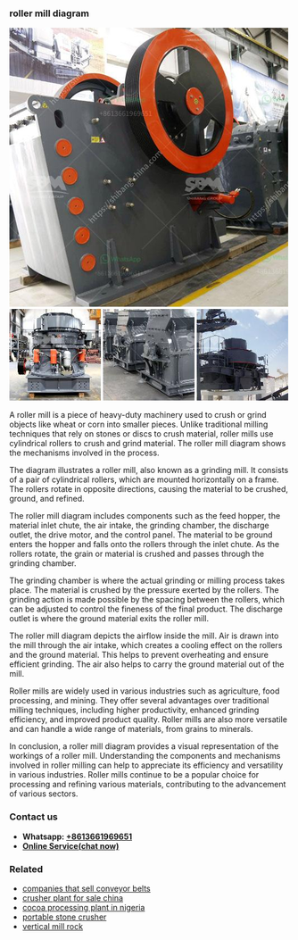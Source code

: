 <h3>roller mill diagram</h3><img src='1708408536.jpg' alt=''><p>A roller mill is a piece of heavy-duty machinery used to crush or grind objects like wheat or corn into smaller pieces. Unlike traditional milling techniques that rely on stones or discs to crush material, roller mills use cylindrical rollers to crush and grind material. The roller mill diagram shows the mechanisms involved in the process.</p><p>The diagram illustrates a roller mill, also known as a grinding mill. It consists of a pair of cylindrical rollers, which are mounted horizontally on a frame. The rollers rotate in opposite directions, causing the material to be crushed, ground, and refined.</p><p>The roller mill diagram includes components such as the feed hopper, the material inlet chute, the air intake, the grinding chamber, the discharge outlet, the drive motor, and the control panel. The material to be ground enters the hopper and falls onto the rollers through the inlet chute. As the rollers rotate, the grain or material is crushed and passes through the grinding chamber.</p><p>The grinding chamber is where the actual grinding or milling process takes place. The material is crushed by the pressure exerted by the rollers. The grinding action is made possible by the spacing between the rollers, which can be adjusted to control the fineness of the final product. The discharge outlet is where the ground material exits the roller mill.</p><p>The roller mill diagram depicts the airflow inside the mill. Air is drawn into the mill through the air intake, which creates a cooling effect on the rollers and the ground material. This helps to prevent overheating and ensure efficient grinding. The air also helps to carry the ground material out of the mill.</p><p>Roller mills are widely used in various industries such as agriculture, food processing, and mining. They offer several advantages over traditional milling techniques, including higher productivity, enhanced grinding efficiency, and improved product quality. Roller mills are also more versatile and can handle a wide range of materials, from grains to minerals.</p><p>In conclusion, a roller mill diagram provides a visual representation of the workings of a roller mill. Understanding the components and mechanisms involved in roller milling can help to appreciate its efficiency and versatility in various industries. Roller mills continue to be a popular choice for processing and refining various materials, contributing to the advancement of various sectors.</p><h3>Contact us</h3><ul><li><strong>Whatsapp:&nbsp;<a href="https://wa.me/8613661969651">+8613661969651</a></strong></li><li><a href="https://swt.shibang-china.com/?git&amp;zhl&amp;roller mill diagram"><strong>Online Service(chat now)</strong></a></li></ul><h3>Related</h3><ul><li><a href='companies that sell conveyor belts.md'>companies that sell conveyor belts</a></li><li><a href='crusher plant for sale china.md'>crusher plant for sale china</a></li><li><a href='cocoa processing plant in nigeria.md'>cocoa processing plant in nigeria</a></li><li><a href='portable stone crusher.md'>portable stone crusher</a></li><li><a href='vertical mill rock.md'>vertical mill rock</a></li></ul>